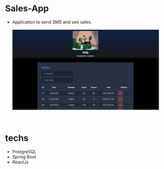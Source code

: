 # Sales-App


- Application to send SMS and see sales.
<br><br>
<img src="./front-end/src/assets/img/landing.jpeg"><br><br></br>

# techs

- PostgreSQL
- Spring Boot
- ReactJs


